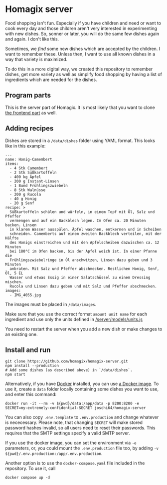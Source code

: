 # Homagix server

Food shopping isn't fun. Especially if you have children and need or want to cook every day and those children aren't very interested in experimenting with new dishes. So, sonner or later, you will do the same few dishes again and again. I don't like this.

Sometimes, we _find_ some new dishes which are accepted by the children. I want to remember these. Unless then, I want to use all known dishes in a way that variety is maximized.

To do this in a more digital way, we created this repository to remember dishes, get more variety as well as simplify food shopping by having a list of ingredients which are needed for the dishes.

## Program parts

This is the server part of Homagix. It is most likely that you want to clone [the frontend part](https://github.com/homagix/homagix-frontend) as well.

## Adding recipes

Dishes are stored in a `/data/dishes` folder using YAML format. This looks like in this example:

    ---
    name: Honig-Camembert
    items:
      - 4 Stk Camembert
      - 2 Stk Süßkartoffeln
      - 400 kg Äpfel
      - 200 g Instant-Linsen
      - 1 Bund Frühlingszwiebeln
      - 8 Stk Walnüsse
      - 200 g Rucola
      - 40 g Honig
      - 20 g Senf
    recipe: >
      Süßkartoffeln schälen und würfeln, in einem Topf mit Öl, Salz und Pfeffer
      vermengen und auf ein Backblech legen. Im Ofen ca. 20 Minuten backen. Linsen
      in klarem Wasser ausspülen. Äpfel waschen, entkernen und in Scheiben
      schneiden. Camemberts auf einem zweiten Backblech verteilen, mit der Hälfte
      des Honigs einstreichen und mit den Apfelscheiben dazwischen ca. 12 Minuten
      bei 180°C im Ofen backen, bis der Apfel weich ist. In einer Pfanne die
      Frühlingszwiebelringe in Öl anschwitzen, Linsen dazu geben und 3 Minuten
      anbraten. Mit Salz und Pfeffer abschmecken. Restlichen Honig, Senf, Öl, 5 EL
      Wasser und etwas Essig in einer Salatschüssel zu einem Dressing mischen.
      Rucola und Linsen dazu geben und mit Salz und Pfeffer abschmecken.
    images:
      - IMG_4055.jpg

The images must be placed in `/data/images`.

Make sure that you use the correct format `amount unit name` for each ingredient and use only the units
defined in [/server/models/units.js](./blob/master/server/models/units.js)

You need to restart the server when you add a new dish or make changes to an existing one.

## Install and run

    git clone https://github.com/homagix/homagix-server.git
    npm install --production
    # Add some dishes (as described above) in `/data/dishes`.
    npm start

Alternatively, if you have [Docker](https://docs.docker.com/get-docker/) installed, you can use [a Docker image](https://hub.docker.com/r/joschi64/homagix-server). To use it, create a `data` folder locally containing some dishes you want to use, and enter this command:

    docker run -it --rm -v ${pwd}/data:/app/data -p 8200:8200 -e SECRET=my-extremely-confidential-SECRET joschi64/homagix-server

You can also copy `.env.template` to `.env.production` and change whatever is nececessary. Please note, that changing `SECRET` will make stored password hashes invalid, so all users need to reset their passwords. This requires that the SMTP settings specify a valid SMTP server.

If you use the docker image, you can set the environment via `-e` parameters, or, you could mount the `.env.production` file too, by adding `-v ${pwd}/.env.production:/app/.env.production`.

Another option is to use the `docker-compose.yaml` file included in the repository. To use it, call

    docker compose up -d
